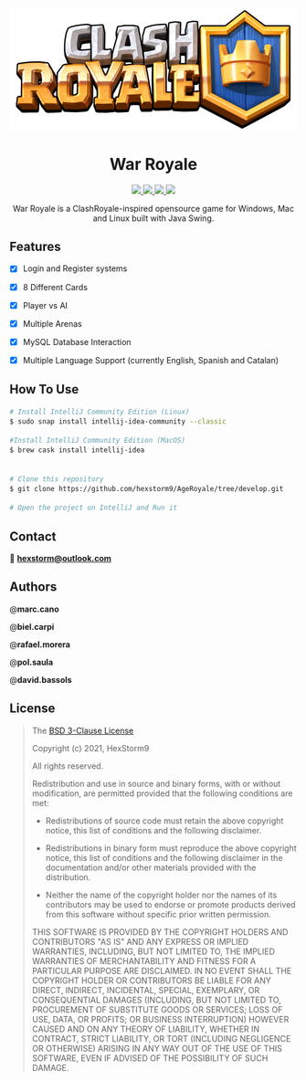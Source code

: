 <p align="center">
  <img src="https://raw.githubusercontent.com/hexstorm9/AgeRoyale/develop/resources/sprites/logo.png">
</p>

<h1 align="center">War Royale</h1>

<p align="center">
  <a href="https://www.java.com">
    <img src="https://img.shields.io/badge/Java-11-red.svg">
  </a>
  <a href="https://github.com/hexstorm9/AgeRoyale/tree/develop/LICENSE">
    <img src="https://img.shields.io/badge/License-BSD%203-lightgrey.svg">
  </a>
  <a href="https://github.com/hexstorm9/AgeRoyale/tree/develop">
    <img src="https://img.shields.io/badge/Development Stage-blue.svg">
  </a>
    <a href="https://opensource.org/licenses/BSD-3-Clause">
    <img src="https://img.shields.io/badge/Open%20Source-%E2%9D%A4-brightgreen.svg">
  </a>
</p>

<p align="center">
    War Royale is a ClashRoyale-inspired opensource game for Windows, Mac and Linux built with Java Swing.
</p>


## Features
- [x] Login and Register systems
- [x] 8 Different Cards
- [x] Player vs AI 
- [x] Multiple Arenas 
- [x] MySQL Database Interaction
- [x] Multiple Language Support (currently English, Spanish and Catalan)


## How To Use
```bash
# Install IntelliJ Community Edition (Linux)
$ sudo snap install intellij-idea-community --classic

#Install IntelliJ Community Edition (MacOS)
$ brew cask install intellij-idea


# Clone this repository
$ git clone https://github.com/hexstorm9/AgeRoyale/tree/develop.git

# Open the project on IntelliJ and Run it
```

## Contact
:email: **hexstorm@outlook.com**


## Authors

@**marc.cano**

@**biel.carpi**

@**rafael.morera**

@**pol.saula**

@**david.bassols**


## License

>The [BSD 3-Clause License](https://opensource.org/licenses/BSD-3-Clause)
>
>Copyright (c) 2021, HexStorm9
>
>All rights reserved.
>
>Redistribution and use in source and binary forms, with or without modification, are permitted provided that the following conditions are met:
>
>* Redistributions of source code must retain the above copyright notice, this
   list of conditions and the following disclaimer.
>
>* Redistributions in binary form must reproduce the above copyright notice,
   this list of conditions and the following disclaimer in the documentation
   and/or other materials provided with the distribution.
>
>* Neither the name of the copyright holder nor the names of its
   contributors may be used to endorse or promote products derived from
   this software without specific prior written permission.
>
>THIS SOFTWARE IS PROVIDED BY THE COPYRIGHT HOLDERS AND CONTRIBUTORS "AS IS"
AND ANY EXPRESS OR IMPLIED WARRANTIES, INCLUDING, BUT NOT LIMITED TO, THE
IMPLIED WARRANTIES OF MERCHANTABILITY AND FITNESS FOR A PARTICULAR PURPOSE ARE
DISCLAIMED. IN NO EVENT SHALL THE COPYRIGHT HOLDER OR CONTRIBUTORS BE LIABLE
FOR ANY DIRECT, INDIRECT, INCIDENTAL, SPECIAL, EXEMPLARY, OR CONSEQUENTIAL
DAMAGES (INCLUDING, BUT NOT LIMITED TO, PROCUREMENT OF SUBSTITUTE GOODS OR
SERVICES; LOSS OF USE, DATA, OR PROFITS; OR BUSINESS INTERRUPTION) HOWEVER
CAUSED AND ON ANY THEORY OF LIABILITY, WHETHER IN CONTRACT, STRICT LIABILITY,
OR TORT (INCLUDING NEGLIGENCE OR OTHERWISE) ARISING IN ANY WAY OUT OF THE USE
OF THIS SOFTWARE, EVEN IF ADVISED OF THE POSSIBILITY OF SUCH DAMAGE.
